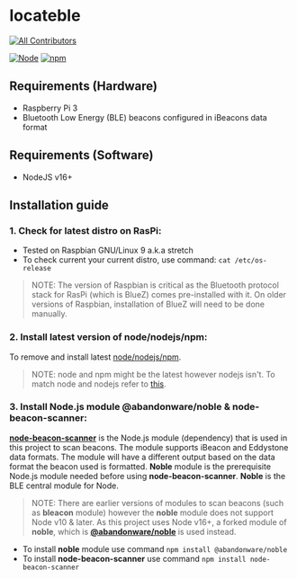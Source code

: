 # locateble

<!-- prettier-ignore-start -->
<!-- markdownlint-disable -->
<!-- ALL-CONTRIBUTORS-BADGE:START - Do not remove or modify this section -->
[![All Contributors](https://img.shields.io/badge/all_contributors-1-orange.svg?style=for-the-badge)](#all-contributors-emoji-key)
<!-- ALL-CONTRIBUTORS-BADGE:END -->
<!-- markdownlint-restore -->
<!-- prettier-ignore-end -->

[![Node](https://img.shields.io/badge/Node-16+-339933?style=for-the-badge&logo=node.js)](https://nodejs.org/)
[![npm](https://img.shields.io/badge/npm-7+-339933?style=for-the-badge&logo=npm)](https://www.npmjs.com/package/npm)

## Requirements (Hardware)
- Raspberry Pi 3
- Bluetooth Low Energy (BLE) beacons configured in iBeacons data format

## Requirements (Software)
- NodeJS v16+


## Installation guide

### 1. Check for latest distro on RasPi:
- Tested on Raspbian GNU/Linux 9 a.k.a stretch
- To check current your current distro, use command: ``` cat /etc/os-release ```
> NOTE: The version of Raspbian is critical as the Bluetooth protocol stack for RasPi (which is BlueZ) comes pre-installed with it.  On older versions of Raspbian, installation of BlueZ will need to be done manually.
 
### 2. Install latest version of node/nodejs/npm: 
To remove and install latest [node/nodejs/npm](https://medium.com/@thedyslexiccoder/how-to-update-nodejs-npm-on-a-raspberry-pi-4-da75cad4148c).
> NOTE: node and npm might be the latest however nodejs isn't. To match node and nodejs refer to [this](https://thisdavej.com/upgrading-to-more-recent-versions-of-node-js-on-the-raspberry-pi/).

### 3. Install Node.js module @abandonware/noble & node-beacon-scanner:
[**node-beacon-scanner**](https://www.npmjs.com/package/node-beacon-scanner) is the Node.js module (dependency) that is used in this project to scan beacons. The module supports iBeacon and Eddystone data formats. The module will have a different output based on the data format the beacon used is formatted. **Noble** module is the prerequisite Node.js module needed before using **node-beacon-scanner**. **Noble** is the BLE central module for Node.
> NOTE: There are earlier versions of modules to scan beacons (such as **bleacon** module) however the **noble** module does not support Node v10 & later. As this project uses Node v16+, a forked module of **noble**, which is [**@abandonware/noble**](https://github.com/abandonware/noble) is used instead.   
- To install **noble** module use command ``` npm install @abandonware/noble ```
- To install **node-beacon-scanner** use command ``` npm install node-beacon-scanner ```
